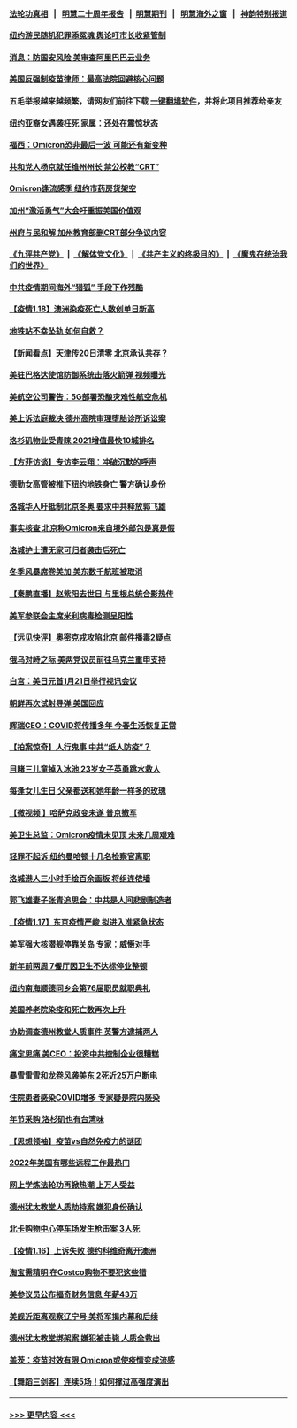 #### [法轮功真相](https://github.com/gfw-breaker/truth/blob/master/README.md?t=0) &nbsp;&nbsp;|&nbsp;&nbsp; [明慧二十周年报告](https://github.com/gfw-breaker/mh-reports/blob/master/README.md?t=0) &nbsp;&nbsp;|&nbsp;&nbsp;[明慧期刊](https://github.com/gfw-breaker/mh-qikan) &nbsp;&nbsp;|&nbsp;&nbsp; [明慧海外之窗](https://github.com/gfw-breaker/mh-news/blob/master/README.md?t=0) &nbsp;&nbsp;|&nbsp;&nbsp; [神韵特别报道](https://github.com/gfw-breaker/mh-news/blob/master/shenyun.md?t=0)
#### [纽约游民随机犯罪添冤魂 舆论吁市长收紧管制](../pages/nsc412/n13512316.md?t=01190101) 
#### [消息：防国安风险 美审查阿里巴巴云业务](../pages/nsc412/n13513301.md?t=01190101) 
#### [美国反强制疫苗律师：最高法院回避核心问题](../pages/nsc412/n13512153.md?t=01190101) 
#### 五毛举报越来越频繁，请网友们前往下载 [一键翻墙软件](https://github.com/gfw-breaker/ssr-accounts)，并将此项目推荐给亲友
#### [纽约亚裔女遇袭枉死 家属：还处在震惊状态](../pages/nsc412/n13512371.md?t=01190101) 
#### [福西：Omicron恐非最后一波 可能还有新变种](../pages/nsc412/n13512524.md?t=01190101) 
#### [共和党人杨京就任维州州长 禁公校教“CRT”](../pages/nsc412/n13512521.md?t=01190101) 
#### [Omicron逢流感季 纽约市药房货架空](../pages/nsc412/n13512266.md?t=01190101) 
#### [加州“激活勇气”大会吁重振美国价值观](../pages/nsc412/n13512347.md?t=01190101) 
#### [州府与民和解 加州教育部删CRT部分争议内容](../pages/nsc412/n13512527.md?t=01190101) 
#### [《九评共产党》](https://github.com/begood0513/9ping.md/blob/master/README.md) &nbsp;|&nbsp; [《解体党文化》](../../../../jtdwh.md/blob/master/README.md)  &nbsp;|&nbsp; [《共产主义的终极目的》](../../../../gczydzjmd.md/blob/master/README.md) &nbsp;|&nbsp; [《魔鬼在统治我们的世界》](../../../../mgztzwmdsj.md/blob/master/README.md) 
#### [中共疫情期间海外“猎狐” 手段下作残酷](../pages/nsc412/n13513039.md?t=01190101) 
#### [【疫情1.18】澳洲染疫死亡人数创单日新高](../pages/nsc412/n13512841.md?t=01190101) 
#### [地铁站不幸坠轨 如何自救？](../pages/nsc412/n13512319.md?t=01190101) 
#### [【新闻看点】天津传20日清零 北京承认共存？](../pages/nsc412/n13511405.md?t=01190101) 
#### [美驻巴格达使馆防御系统击落火箭弹 视频曝光](../pages/nsc412/n13512201.md?t=01190101) 
#### [美航空公司警告：5G部署恐酿灾难性航空危机](../pages/nsc412/n13512259.md?t=01190101) 
#### [美上诉法庭裁决 德州高院审理堕胎诊所诉讼案](../pages/nsc412/n13512017.md?t=01190101) 
#### [洛杉矶物业受青睐 2021增值最快10城排名](../pages/nsc412/n13512199.md?t=01190101) 
#### [【方菲访谈】专访李云翔：冲破沉默的呼声](../pages/nsc412/n13511777.md?t=01190101) 
#### [德勤女高管被推下纽约地铁身亡 警方确认身份](../pages/nsc412/n13511778.md?t=01190101) 
#### [洛城华人吁抵制北京冬奥 要求中共释放郭飞雄](../pages/nsc412/n13512063.md?t=01190101) 
#### [事实核查 北京称Omicron来自境外邮包是真是假](../pages/nsc412/n13511825.md?t=01190101) 
#### [洛城护士遭无家可归者袭击后死亡](../pages/nsc412/n13511891.md?t=01190101) 
#### [冬季风暴席卷美加 美东数千航班被取消](../pages/nsc412/n13511781.md?t=01190101) 
#### [【秦鹏直播】赵紫阳去世日 与里根总统合影热传](../pages/nsc412/n13511756.md?t=01190101) 
#### [美军参联会主席米利病毒检测呈阳性](../pages/nsc412/n13511705.md?t=01190101) 
#### [【远见快评】奥密克戎攻陷北京 邮件播毒2疑点](../pages/nsc412/n13511720.md?t=01190101) 
#### [俄乌对峙之际 美两党议员前往乌克兰重申支持](../pages/nsc412/n13511609.md?t=01190101) 
#### [白宫：美日元首1月21日举行视讯会议](../pages/nsc412/n13511649.md?t=01190101) 
#### [朝鲜再次试射导弹 美国回应](../pages/nsc412/n13511556.md?t=01190101) 
#### [辉瑞CEO：COVID将传播多年 今春生活恢复正常](../pages/nsc412/n13511430.md?t=01190101) 
#### [【拍案惊奇】人行鬼事 中共“纸人防疫”？](../pages/nsc412/n13511323.md?t=01190101) 
#### [目睹三儿童掉入冰池 23岁女子英勇跳水救人](../pages/nsc412/n13510556.md?t=01190101) 
#### [每逢女儿生日 父亲都送和她年龄一样多的玫瑰](../pages/nsc412/n13510220.md?t=01190101) 
#### [【微视频 】哈萨克政变未遂 普京撤军](../pages/nsc412/n13511179.md?t=01190101) 
#### [美卫生总监：Omicron疫情未见顶 未来几周艰难](../pages/nsc412/n13510059.md?t=01190101) 
#### [轻罪不起诉 纽约曼哈顿十几名检察官离职](../pages/nsc412/n13509966.md?t=01190101) 
#### [洛城港人三小时手绘百余画板 将组连侬墙](../pages/nsc412/n13511117.md?t=01190101) 
#### [郭飞雄妻子张青追思会：中共是人间悲剧制造者](../pages/nsc412/n13510109.md?t=01190101) 
#### [【疫情1.17】东京疫情严峻 拟进入准紧急状态](../pages/nsc412/n13510452.md?t=01190101) 
#### [美军强大核潜舰停靠关岛 专家：威慑对手](../pages/nsc412/n13510204.md?t=01190101) 
#### [新年前两周 7餐厅因卫生不达标停业整顿](../pages/nsc412/n13509866.md?t=01190101) 
#### [纽约南海顺德同乡会第76届职员就职典礼](../pages/nsc412/n13509958.md?t=01190101) 
#### [美国养老院染疫和死亡数再次上升](../pages/nsc412/n13510061.md?t=01190101) 
#### [协助调查德州教堂人质事件 英警方逮捕两人](../pages/nsc412/n13509556.md?t=01190101) 
#### [痛定思痛 美CEO：投资中共控制企业很糟糕](../pages/nsc412/n13509218.md?t=01190101) 
#### [暴雪雷雪和龙卷风袭美东 2死近25万户断电](../pages/nsc412/n13509660.md?t=01190101) 
#### [住院患者感染COVID增多 专家疑是院内感染](../pages/nsc412/n13509324.md?t=01190101) 
#### [年节采购 洛杉矶也有台湾味](../pages/nsc412/n13509767.md?t=01190101) 
#### [【思想领袖】疫苗vs自然免疫力的谜团](../pages/nsc412/n13481829.md?t=01190101) 
#### [2022年美国有哪些远程工作最热门](../pages/nsc412/n13498378.md?t=01190101) 
#### [网上学炼法轮功再掀热潮 上万人受益](../pages/nsc412/n13502627.md?t=01190101) 
#### [德州犹太教堂人质劫持案 嫌犯身份确认](../pages/nsc412/n13509085.md?t=01190101) 
#### [北卡购物中心停车场发生枪击案 3人死](../pages/nsc412/n13509069.md?t=01190101) 
#### [【疫情1.16】上诉失败 德约科维奇离开澳洲](../pages/nsc412/n13508212.md?t=01190101) 
#### [淘宝需精明 在Costco购物不要犯这些错](../pages/nsc412/n13503633.md?t=01190101) 
#### [美参议员公布福奇财务信息 年薪43万](../pages/nsc412/n13507853.md?t=01190101) 
#### [美舰近距离观察辽宁号 美将军揭内幕和后续](../pages/nsc412/n13503870.md?t=01190101) 
#### [德州犹太教堂绑架案 嫌犯被击毙 人质全救出](../pages/nsc412/n13507332.md?t=01190101) 
#### [盖茨：疫苗时效有限 Omicron或使疫情变成流感](../pages/nsc412/n13507560.md?t=01190101) 
#### [【舞蹈三剑客】连续5场！如何撑过高强度演出](../pages/nsc412/n13507434.md?t=01190101) 

----
#### [ >>> 更早内容 <<< ](../indexes/nsc412-earlier.md)
